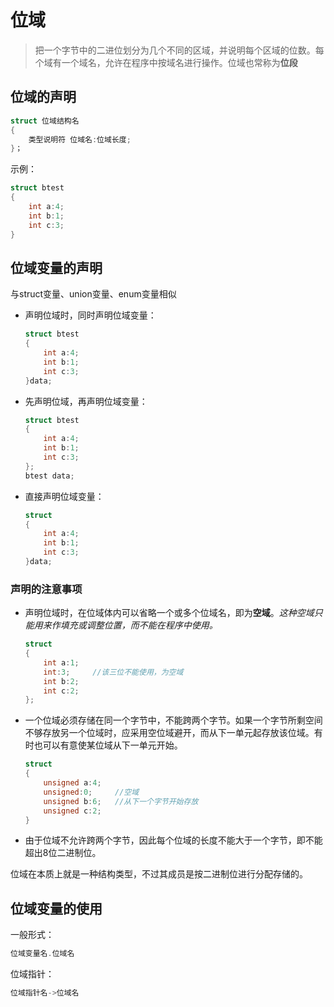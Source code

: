 # 位域

> 把一个字节中的二进位划分为几个不同的区域，并说明每个区域的位数。每个域有一个域名，允许在程序中按域名进行操作。位域也常称为**位段**

## 位域的声明

```C
struct 位域结构名
{
    类型说明符 位域名:位域长度;
}；
```

示例：

```C
struct btest
{
    int a:4;
    int b:1;
    int c:3;
}
```

## 位域变量的声明

与struct变量、union变量、enum变量相似

- 声明位域时，同时声明位域变量：

    ```C
    struct btest
    {
        int a:4;
        int b:1;
        int c:3;
    }data;
    ```

- 先声明位域，再声明位域变量：

    ```C
    struct btest
    {
        int a:4;
        int b:1;
        int c:3;
    };
    btest data;
    ```

- 直接声明位域变量：

    ```C
    struct
    {
        int a:4;
        int b:1;
        int c:3;
    }data;
    ```

### 声明的注意事项

- 声明位域时，在位域体内可以省略一个或多个位域名，即为**空域**。*这种空域只能用来作填充或调整位置，而不能在程序中使用。*

    ```C
    struct
    {
        int a:1;
        int:3;     //该三位不能使用，为空域
        int b:2;
        int c:2;
    };
    ```

- 一个位域必须存储在同一个字节中，不能跨两个字节。如果一个字节所剩空间不够存放另一个位域时，应采用空位域避开，而从下一单元起存放该位域。有时也可以有意使某位域从下一单元开始。

    ```C
    struct
    {
        unsigned a:4;
        unsigned:0;     //空域 
        unsigned b:6;   //从下一个字节开始存放
        unsigned c:2;
    }
    ```

- 由于位域不允许跨两个字节，因此每个位域的长度不能大于一个字节，即不能超出8位二进制位。

位域在本质上就是一种结构类型，不过其成员是按二进制位进行分配存储的。

## 位域变量的使用

一般形式：

```C
位域变量名.位域名
```

位域指针：

```C
位域指针名->位域名
```